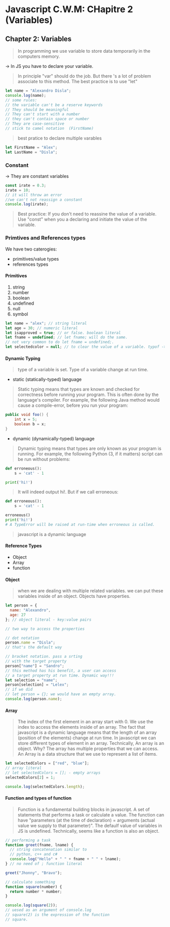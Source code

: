 # Javascript C.W.M: CHapitre 2 (Variables)

## Chapter 2: Variables

> In programming we use variable to store data temporarily in the computers memory.

-> In JS you have to declare your variable.

> In principle "var" should do the job. But there 's a lot of problem associate to this method. The best practice is to use "let"

```javascript
let name = "Alexandro Disla";
console.log(name);
// some rules:
// the variable can't be a reserve keywords
// They should be meaningful
// They can't start with a number
// they can't contain space or number
// They are case-sensitive
// stick to camel notation  (FirstName)
```

> best pratice to declare multiple varables

```javascript
let FirstName = "Alex";
let LastName = "Disla";
```

### Constant

-> They are constant variables

```javascript
const irate = 0.3;
irate = 10;
// it will throw an error
//we can't not reassign a constant
console.log(irate);
```

> Best practice: If you don't need to reassine the value of a variable. Use "const" when you a declaring and initiate the value of the variable.

### Primtives and References types

We have two caterogies:

- primitives/value types
- references types

#### Primitives

1. string
2. number
3. boolean
4. undefined
5. null
6. symbol

```javascript
let name = "alex"; // string literal
let age = 30; // numeric literal
let isapproved = true; // or false. boolean literal
let fname = undefined; // let fname; will do the same.
// not very common to do let fname = undefined;.
let selectedcolor = null; // to clear the value of a variable. typof -> objects!!!!!
```

#### Dynamic Typing

> type of a variable is set. Type of a variable change at run time.

- static (statically-typed) language

> Static typing means that types are known and checked for correctness before running your program. This is often done by the language's compiler. For example, the following Java method would cause a compile-error, before you run your program:

```java
public void foo() {
    int x = 5;
    boolean b = x;
}
```

- dynamic (dynamically-typed) language

> Dynamic typing means that types are only known as your program is running. For example, the following Python (3, if it matters) script can be run without problems:

```python
def erroneous():
    s = 'cat' - 1

print('hi!')
```

> It will indeed output hi!. But if we call erroneous:

```python
def erroneous():
    s = 'cat' - 1

erroneous()
print('hi!')
# A TypeError will be raised at run-time when erroneous is called.
```

> javascript is a dynamic language

#### Reference Types

- Object
- Array
- function

#### Object

> when we are dealing with multiple related variables. we can put these variables inside of an object. Objects have properties.

```javascript
let person = {
  name: "Alexandro",
  age: 27
}; // object literal - key:value pairs

// two way to access the properties

// dot notation
person.name = "Disla";
// that's the default way

// bracket notation. pass a srting
// with the target property
person["name"] = "Sandro";
// this method has his benefit, a user can access
// a target property at run time. Dynamic way!!!
let selection = "name";
person[selection] = "Lelex";
// if we did
// let person = {}; we would have an empty array.
console.log(person.name);
```

#### Array

> The index of the first element in an array start with 0. We use the index to access the elements inside of an array. The fact that javascript is a dynamic language means that the length of an array (position of the elements) change at run time.
> In javascript we can store different types of element in an array. Technically, An array is an object. Why? The array has multiple properties that we can access.
> An Array is a data structure that we use to represent a list of items.

```javascript
let selectedColors = ["red", "blue"];
// array literal
// let selectedColors = []; - empty arrays
selectedColors[2] = 1;

console.log(selectedColors.length);
```

#### Function and types of function

> Function is a fundamental building blocks in javascript. A set of statements that performs a task or calculate a value. The function can have "parameters (at the time of declaration) = arguments (actual value we supply to that parameter)". The defaulf value of variables in JS is undefined. Technically, seems like a function is also an object.

```javascript
// performing a task
function greet(fname, lname) {
  // string concatenation similar to
  // python, c++ and c#
  console.log("Hello" + " " + fname + " " + lname);
} // no need of ; function literal

greet("Jhonny", "Bravo");

// calculate something
function square(number) {
  return number * number;
}

console.log(square(2));
// uesed as an argument of console.log
// square(2) is the expression of the function
// square.
```
